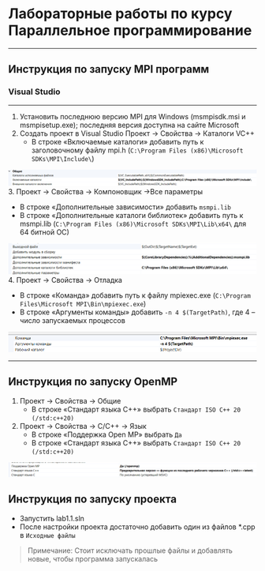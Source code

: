# Лабораторные работы по курсу Параллельное программирование
___
## Инструкция по запуску MPI программ
### Visual Studio

***
1. Установить последнюю версию MPI для Windows (msmpisdk.msi и msmpisetup.exe); последняя версия доступна на сайте Microsoft
2. Создать проект в Visual Studio
Проект -> Свойства -> Каталоги VC++
   * В строке «Включаемые каталоги» добавить путь к заголовочному файлу mpi.h (```C:\Program Files (x86)\Microsoft SDKs\MPI\Include\```)
    
![](1.png)
3. Проект -> Свойства -> Компоновщик ->Все параметры
   * В строке «Дополнительные зависимости» добавить ```msmpi.lib```
   * В строке «Дополнительные каталоги библиотек» добавить путь к msmpi.lib (```C:\Program Files (x86)\Microsoft SDKs\MPI\Lib\x64\``` для 64 битной ОC)

![](2.png)
4. Проект -> Свойства -> Отладка
   * В строке «Команда» добавить путь к файлу mpiexec.exe (```C:\Program Files\Microsoft MPI\Bin\mpiexec.exe```)
   * В строке «Аргументы команды» добавить ```-n 4 $(TargetPath)```, где 4 – число запускаемых процессов

![](3.png)

***
## Инструкция по запуску OpenMP
1. Проект -> Свойства -> Общие
   * В строке «Стандарт языка С++» выбрать ```Стандарт ISO C++ 20 (/std:c++20)```
2. Проект -> Свойства -> C/C++ -> Язык
   * В строке «Поддержка Open MP» выбрать ```Да```
   * В строке «Стандарт языка С++» выбрать ```Стандарт ISO C++ 20 (/std:c++20)```

![](4.png)

## Инструкция по запуску проекта

* Запустить lab1.1.sln
* После настройки проекта достаточно добавить один из файлов *.сpp в  ```Исходные файлы```
> Примечание:
> Стоит исключать прошлые файлы и добавлять новые, чтобы программа запускалась